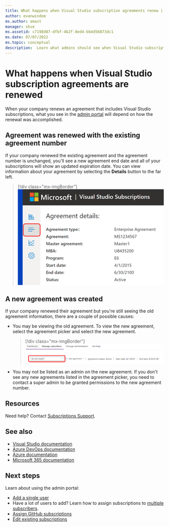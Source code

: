```yaml
---
title: What happens when Visual Studio subscription agreements renew | Microsoft Docs
author: evanwindom
ms.author: amast
manager: shve
ms.assetid: c7198d87-dfbf-4b2f-8ed4-bb4d56873dc1
ms.date: 07/07/2022
ms.topic: conceptual
description:  Learn what admins should see when Visual Studio subscriptions agreements are renewed.
---
```


# What happens when Visual Studio subscription agreements are renewed

When your company renews an agreement that includes Visual Studio subscriptions, what you see in the [admin portal](https://manage.visualstudio.com) will depend on how the renewal was accomplished.  

## Agreement was renewed with the existing agreement number

If your company renewed the existing agreement and the agreement number is unchanged, you'll see a new agreement end date and all of your subscriptions will show an updated expiration date.  You can view information about your agreement by selecting the **Details** button to the far left. 
   > [!div class="mx-imgBorder"]
   > ![Open the Details pane](_img/agreement-renewals/details-button.png "Screenshot of the Agreement details page.  The Agreement details button is highlighted.")

## A new agreement was created

If your company renewed their agreement but you're still seeing the old agreement information, there are a couple of possible causes:
+ You may be viewing the old agreement.  To view the new agreement, select the agreement picker and select the new agreement.  
   > [!div class="mx-imgBorder"]
   > ![Agreement picker](_img/agreement-renewals/agreement-picker.png "Screenshot of the manage subscribers page of the management portal.  The agreement picker is highlighted.")
+ You may not be listed as an admin on the new agreement.  If you don't see any new agreements listed in the agreement picker, you need to contact a super admin to be granted permissions to the new agreement number.  

## Resources

Need help?  Contact [Subscriptions Support](https://aka.ms/vsadminhelp).

## See also

+ [Visual Studio documentation](/visualstudio/)
+ [Azure DevOps documentation](/azure/devops/)
+ [Azure documentation](/azure/)
+ [Microsoft 365 documentation](/microsoft-365/)

## Next steps

Learn about using the admin portal:
+ [Add a single user](assign-license.md)
+ Have a lot of users to add?  Learn how to assign subscriptions to [multiple subscribers](assign-license-bulk.md).
+ [Assign GitHub subscriptions](assign-github.md)
+ [Edit existing subscriptions](edit-license.md)